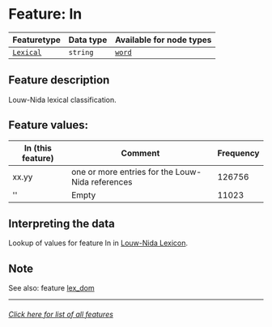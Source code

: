 # Feature: ln

Featuretype | Data type | Available for node types
---  | --- | --- 
[`Lexical`](home.md#lexical-features) | `string`  | [`word`](wordnodefeatures.md#readme)

## Feature description
Louw-Nida lexical classification.

## Feature values:

ln (this feature) | Comment | Frequency
--- | --- | ---
xx.yy  | one or more entries for the Louw-Nida references | 126756
'' | Empty | 11023

## Interpreting the data

Lookup of values for feature ln in [Louw-Nida Lexicon](https://www.laparola.net/greco/louwnida.php).

## Note

See also: feature [lex_dom](lex_dom.md#readme)

---
###### [Click here for list of all features](home.md#readme)
